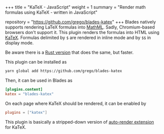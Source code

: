 +++
title = "KaTeX - JavaScript"
weight = 1
summary = "Render math formulas using KaTeX - written in JavaScript"

repository = "https://github.com/grego/blades-katex"
+++
Blades natively supports rendering LaTeX formulas into [MathML](https://developer.mozilla.org/docs/Web/MathML).
Sadly, Chromium-based browsers don't support it.
This plugin renders the formulas into HTML using [KaTeX](https://katex.org).
Formulas delimited by `$` are rendered in inline mode and by `$$` in display mode.

Be aware there is a [Rust version](/plugins/katex-rs.html) that does the same,
but faster.

This plugin can be installed as
```bash
yarn global add https://github.com/grego/blades-katex
```

Then, it can be used in Blades as
```toml
[plugins.content]
katex = "blades-katex"
```

On each page where KaTeX should be rendered, it can be enabled by
```toml
plugins = ["katex"]
```

This plugin is basically a stripped-down version of
[auto-render extension](https://katex.org/docs/autorender.html) for KaTeX.

